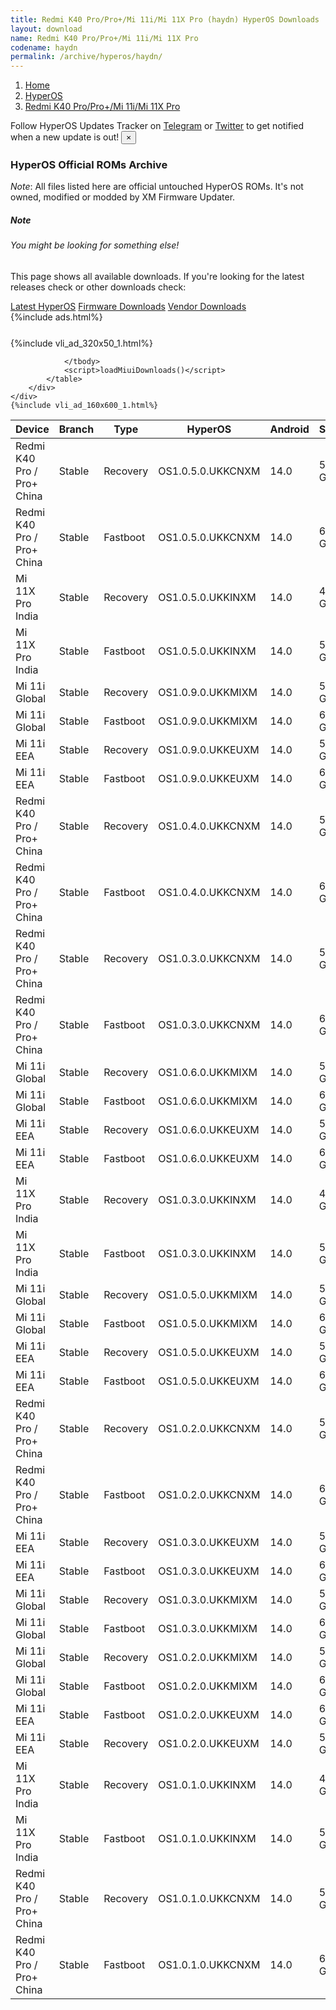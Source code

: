 ```yaml
---
title: Redmi K40 Pro/Pro+/Mi 11i/Mi 11X Pro (haydn) HyperOS Downloads
layout: download
name: Redmi K40 Pro/Pro+/Mi 11i/Mi 11X Pro
codename: haydn
permalink: /archive/hyperos/haydn/
---
```

<nav aria-label="breadcrumb">
    <ol class="breadcrumb">
        <li class="breadcrumb-item"><a href="/">Home</a></li>
        <li class="breadcrumb-item"><a href="/hyperos/">HyperOS</a></li>
        <li class="breadcrumb-item active" aria-current="page"><a href="/hyperos/haydn/">Redmi K40 Pro/Pro+/Mi 11i/Mi 11X Pro</a></li>
    </ol>
</nav>
<div class="alert alert-primary alert-dismissible fade show" role="alert">
    Follow HyperOS Updates Tracker on <a href="https://t.me/MIUIUpdatesTracker" class="alert-link">Telegram</a>
     or <a href="https://twitter.com/MiFwUpdater" class="alert-link">Twitter</a> to get notified when a new update is out!
    <button type="button" class="close" data-dismiss="alert" aria-label="Close">
        <span aria-hidden="true">&times;</span>
    </button>
</div>

### HyperOS Official ROMs Archive
*Note*: All files listed here are official untouched HyperOS ROMs. It's not owned, modified or modded by XM Firmware Updater.
<div class="card">
  <div class="card-body">
    <h5 class="card-title">Note</h5>
    <h6 class="card-subtitle mb-2 text-muted">You might be looking for something else!</h6>
    <p class="card-text">This page shows all available downloads.
     If you're looking for the latest releases check or other downloads check:</p>
    <a href="/hyperos/haydn/" class="card-link">Latest HyperOS</a>
    <a href="/firmware/haydn/" class="card-link">Firmware Downloads</a>
    <a href="/vendor/haydn/" class="card-link">Vendor Downloads</a>
  </div>
</div>
{%include ads.html%}
<div class="row justify-content-center">
    <div class="col-10">
        <div class="table-responsive-md" style="margin-top: 25px;">
            {%include vli_ad_320x50_1.html%}
            <table id="miui" class="display dt-responsive nowrap compact table table-striped table-hover table-sm">
                <thead class="thead-dark">
                    <tr>
                        <th data-ref="device">Device</th>
                        <th data-ref="branch">Branch</th>
                        <th data-ref="type">Type</th>
                        <th data-ref="miui">HyperOS</th>
                        <th data-ref="android">Android</th>
                        <th data-ref="size">Size</th>
                        <th data-ref="size">Date</th>
                        <th data-ref="link">Link</th>
                    </tr>
                </thead>
                <tbody>
                <tr><td>Redmi K40 Pro / Pro+ China</td><td>Stable</td><td>Recovery</td><td>OS1.0.5.0.UKKCNXM</td><td>14.0</td><td>5.6 GB</td><td>2024-10-22</td><td><a href="/hyperos/haydn/stable/OS1.0.5.0.UKKCNXM/">Download</a></td></tr>
<tr><td>Redmi K40 Pro / Pro+ China</td><td>Stable</td><td>Fastboot</td><td>OS1.0.5.0.UKKCNXM</td><td>14.0</td><td>6.6 GB</td><td>2024-10-14</td><td><a href="/hyperos/haydn/stable/OS1.0.5.0.UKKCNXM/">Download</a></td></tr>
<tr><td>Mi 11X Pro India</td><td>Stable</td><td>Recovery</td><td>OS1.0.5.0.UKKINXM</td><td>14.0</td><td>4.8 GB</td><td>2024-10-09</td><td><a href="/hyperos/haydn/stable/OS1.0.5.0.UKKINXM/">Download</a></td></tr>
<tr><td>Mi 11X Pro India</td><td>Stable</td><td>Fastboot</td><td>OS1.0.5.0.UKKINXM</td><td>14.0</td><td>5.5 GB</td><td>2024-09-26</td><td><a href="/hyperos/haydn/stable/OS1.0.5.0.UKKINXM/">Download</a></td></tr>
<tr><td>Mi 11i Global</td><td>Stable</td><td>Recovery</td><td>OS1.0.9.0.UKKMIXM</td><td>14.0</td><td>5.0 GB</td><td>2024-10-09</td><td><a href="/hyperos/haydn/stable/OS1.0.9.0.UKKMIXM/">Download</a></td></tr>
<tr><td>Mi 11i Global</td><td>Stable</td><td>Fastboot</td><td>OS1.0.9.0.UKKMIXM</td><td>14.0</td><td>6.5 GB</td><td>2024-09-27</td><td><a href="/hyperos/haydn/stable/OS1.0.9.0.UKKMIXM/">Download</a></td></tr>
<tr><td>Mi 11i EEA</td><td>Stable</td><td>Recovery</td><td>OS1.0.9.0.UKKEUXM</td><td>14.0</td><td>5.0 GB</td><td>2024-10-09</td><td><a href="/hyperos/haydn/stable/OS1.0.9.0.UKKEUXM/">Download</a></td></tr>
<tr><td>Mi 11i EEA</td><td>Stable</td><td>Fastboot</td><td>OS1.0.9.0.UKKEUXM</td><td>14.0</td><td>6.4 GB</td><td>2024-09-27</td><td><a href="/hyperos/haydn/stable/OS1.0.9.0.UKKEUXM/">Download</a></td></tr>
<tr><td>Redmi K40 Pro / Pro+ China</td><td>Stable</td><td>Recovery</td><td>OS1.0.4.0.UKKCNXM</td><td>14.0</td><td>5.6 GB</td><td>2024-09-30</td><td><a href="/hyperos/haydn/stable/OS1.0.4.0.UKKCNXM/">Download</a></td></tr>
<tr><td>Redmi K40 Pro / Pro+ China</td><td>Stable</td><td>Fastboot</td><td>OS1.0.4.0.UKKCNXM</td><td>14.0</td><td>6.6 GB</td><td>2024-09-12</td><td><a href="/hyperos/haydn/stable/OS1.0.4.0.UKKCNXM/">Download</a></td></tr>
<tr><td>Redmi K40 Pro / Pro+ China</td><td>Stable</td><td>Recovery</td><td>OS1.0.3.0.UKKCNXM</td><td>14.0</td><td>5.6 GB</td><td>2024-08-27</td><td><a href="/hyperos/haydn/stable/OS1.0.3.0.UKKCNXM/">Download</a></td></tr>
<tr><td>Redmi K40 Pro / Pro+ China</td><td>Stable</td><td>Fastboot</td><td>OS1.0.3.0.UKKCNXM</td><td>14.0</td><td>6.6 GB</td><td>2024-08-16</td><td><a href="/hyperos/haydn/stable/OS1.0.3.0.UKKCNXM/">Download</a></td></tr>
<tr><td>Mi 11i Global</td><td>Stable</td><td>Recovery</td><td>OS1.0.6.0.UKKMIXM</td><td>14.0</td><td>5.0 GB</td><td>2024-08-27</td><td><a href="/hyperos/haydn/stable/OS1.0.6.0.UKKMIXM/">Download</a></td></tr>
<tr><td>Mi 11i Global</td><td>Stable</td><td>Fastboot</td><td>OS1.0.6.0.UKKMIXM</td><td>14.0</td><td>6.4 GB</td><td>2024-08-16</td><td><a href="/hyperos/haydn/stable/OS1.0.6.0.UKKMIXM/">Download</a></td></tr>
<tr><td>Mi 11i EEA</td><td>Stable</td><td>Recovery</td><td>OS1.0.6.0.UKKEUXM</td><td>14.0</td><td>5.0 GB</td><td>2024-08-27</td><td><a href="/hyperos/haydn/stable/OS1.0.6.0.UKKEUXM/">Download</a></td></tr>
<tr><td>Mi 11i EEA</td><td>Stable</td><td>Fastboot</td><td>OS1.0.6.0.UKKEUXM</td><td>14.0</td><td>6.5 GB</td><td>2024-08-16</td><td><a href="/hyperos/haydn/stable/OS1.0.6.0.UKKEUXM/">Download</a></td></tr>
<tr><td>Mi 11X Pro India</td><td>Stable</td><td>Recovery</td><td>OS1.0.3.0.UKKINXM</td><td>14.0</td><td>4.8 GB</td><td>2024-08-27</td><td><a href="/hyperos/haydn/stable/OS1.0.3.0.UKKINXM/">Download</a></td></tr>
<tr><td>Mi 11X Pro India</td><td>Stable</td><td>Fastboot</td><td>OS1.0.3.0.UKKINXM</td><td>14.0</td><td>5.5 GB</td><td>2024-08-13</td><td><a href="/hyperos/haydn/stable/OS1.0.3.0.UKKINXM/">Download</a></td></tr>
<tr><td>Mi 11i Global</td><td>Stable</td><td>Recovery</td><td>OS1.0.5.0.UKKMIXM</td><td>14.0</td><td>5.0 GB</td><td>2024-08-09</td><td><a href="/hyperos/haydn/stable/OS1.0.5.0.UKKMIXM/">Download</a></td></tr>
<tr><td>Mi 11i Global</td><td>Stable</td><td>Fastboot</td><td>OS1.0.5.0.UKKMIXM</td><td>14.0</td><td>6.4 GB</td><td>2024-07-31</td><td><a href="/hyperos/haydn/stable/OS1.0.5.0.UKKMIXM/">Download</a></td></tr>
<tr><td>Mi 11i EEA</td><td>Stable</td><td>Recovery</td><td>OS1.0.5.0.UKKEUXM</td><td>14.0</td><td>5.0 GB</td><td>2024-08-09</td><td><a href="/hyperos/haydn/stable/OS1.0.5.0.UKKEUXM/">Download</a></td></tr>
<tr><td>Mi 11i EEA</td><td>Stable</td><td>Fastboot</td><td>OS1.0.5.0.UKKEUXM</td><td>14.0</td><td>6.5 GB</td><td>2024-07-26</td><td><a href="/hyperos/haydn/stable/OS1.0.5.0.UKKEUXM/">Download</a></td></tr>
<tr><td>Redmi K40 Pro / Pro+ China</td><td>Stable</td><td>Recovery</td><td>OS1.0.2.0.UKKCNXM</td><td>14.0</td><td>5.6 GB</td><td>2024-06-27</td><td><a href="/hyperos/haydn/stable/OS1.0.2.0.UKKCNXM/">Download</a></td></tr>
<tr><td>Redmi K40 Pro / Pro+ China</td><td>Stable</td><td>Fastboot</td><td>OS1.0.2.0.UKKCNXM</td><td>14.0</td><td>6.6 GB</td><td>2024-06-13</td><td><a href="/hyperos/haydn/stable/OS1.0.2.0.UKKCNXM/">Download</a></td></tr>
<tr><td>Mi 11i EEA</td><td>Stable</td><td>Recovery</td><td>OS1.0.3.0.UKKEUXM</td><td>14.0</td><td>5.0 GB</td><td>2024-06-27</td><td><a href="/hyperos/haydn/stable/OS1.0.3.0.UKKEUXM/">Download</a></td></tr>
<tr><td>Mi 11i EEA</td><td>Stable</td><td>Fastboot</td><td>OS1.0.3.0.UKKEUXM</td><td>14.0</td><td>6.5 GB</td><td>2024-06-20</td><td><a href="/hyperos/haydn/stable/OS1.0.3.0.UKKEUXM/">Download</a></td></tr>
<tr><td>Mi 11i Global</td><td>Stable</td><td>Recovery</td><td>OS1.0.3.0.UKKMIXM</td><td>14.0</td><td>5.0 GB</td><td>2024-06-27</td><td><a href="/hyperos/haydn/stable/OS1.0.3.0.UKKMIXM/">Download</a></td></tr>
<tr><td>Mi 11i Global</td><td>Stable</td><td>Fastboot</td><td>OS1.0.3.0.UKKMIXM</td><td>14.0</td><td>6.5 GB</td><td>2024-06-20</td><td><a href="/hyperos/haydn/stable/OS1.0.3.0.UKKMIXM/">Download</a></td></tr>
<tr><td>Mi 11i Global</td><td>Stable</td><td>Recovery</td><td>OS1.0.2.0.UKKMIXM</td><td>14.0</td><td>5.0 GB</td><td>2024-05-10</td><td><a href="/hyperos/haydn/stable/OS1.0.2.0.UKKMIXM/">Download</a></td></tr>
<tr><td>Mi 11i Global</td><td>Stable</td><td>Fastboot</td><td>OS1.0.2.0.UKKMIXM</td><td>14.0</td><td>6.5 GB</td><td>2024-04-24</td><td><a href="/hyperos/haydn/stable/OS1.0.2.0.UKKMIXM/">Download</a></td></tr>
<tr><td>Mi 11i EEA</td><td>Stable</td><td>Fastboot</td><td>OS1.0.2.0.UKKEUXM</td><td>14.0</td><td>6.5 GB</td><td>2024-04-22</td><td><a href="/hyperos/haydn/stable/OS1.0.2.0.UKKEUXM/">Download</a></td></tr>
<tr><td>Mi 11i EEA</td><td>Stable</td><td>Recovery</td><td>OS1.0.2.0.UKKEUXM</td><td>14.0</td><td>5.0 GB</td><td>2024-04-28</td><td><a href="/hyperos/haydn/stable/OS1.0.2.0.UKKEUXM/">Download</a></td></tr>
<tr><td>Mi 11X Pro India</td><td>Stable</td><td>Recovery</td><td>OS1.0.1.0.UKKINXM</td><td>14.0</td><td>4.8 GB</td><td>2024-05-10</td><td><a href="/hyperos/haydn/stable/OS1.0.1.0.UKKINXM/">Download</a></td></tr>
<tr><td>Mi 11X Pro India</td><td>Stable</td><td>Fastboot</td><td>OS1.0.1.0.UKKINXM</td><td>14.0</td><td>5.6 GB</td><td>2024-04-24</td><td><a href="/hyperos/haydn/stable/OS1.0.1.0.UKKINXM/">Download</a></td></tr>
<tr><td>Redmi K40 Pro / Pro+ China</td><td>Stable</td><td>Recovery</td><td>OS1.0.1.0.UKKCNXM</td><td>14.0</td><td>5.6 GB</td><td>2024-04-13</td><td><a href="/hyperos/haydn/stable/OS1.0.1.0.UKKCNXM/">Download</a></td></tr>
<tr><td>Redmi K40 Pro / Pro+ China</td><td>Stable</td><td>Fastboot</td><td>OS1.0.1.0.UKKCNXM</td><td>14.0</td><td>6.6 GB</td><td>2024-03-29</td><td><a href="/hyperos/haydn/stable/OS1.0.1.0.UKKCNXM/">Download</a></td></tr>

                </tbody>
                <script>loadMiuiDownloads()</script>
            </table>
        </div>
    </div>
    {%include vli_ad_160x600_1.html%}
</div>
